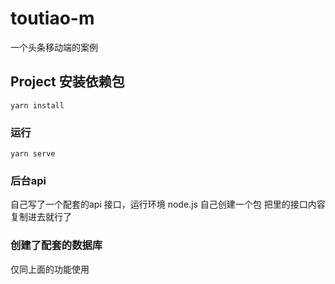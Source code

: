# toutiao-m
一个头条移动端的案例
## Project 安装依赖包
```
yarn install
```

### 运行
```
yarn serve
```

### 后台api
自己写了一个配套的api 接口，运行环境 node.js 
自己创建一个包 把里的接口内容复制进去就行了

### 创建了配套的数据库
仅同上面的功能使用
